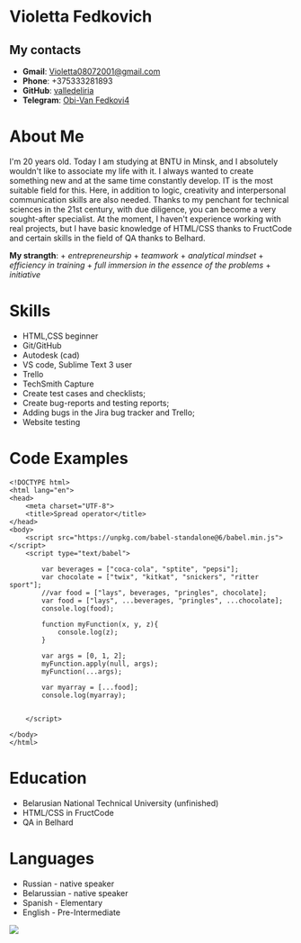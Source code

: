 # Violetta Fedkovich

## My contacts

+ **Gmail**: Violetta08072001@gmail.com
+ **Phone**: +375333281893
+ **GitHub**: [valledeliria](https://github.com/valledeliria)
+ **Telegram**: [Obi-Van Fedkovi4](https://t.me/ValleDeliria451)

# About Me

I'm 20 years old. Today I am studying at BNTU in Minsk, and I absolutely wouldn't like to associate my life with it. I always wanted to create something new and at the same time constantly develop. IT is the most suitable field for this. Here, in addition to logic, creativity and interpersonal communication skills are also needed. Thanks to my penchant for technical sciences in the 21st century, with due diligence, you can become a very sought-after specialist. At the moment, I haven't experience working with real projects, but I have basic knowledge of HTML/CSS thanks to FructCode and certain skills in the field of QA thanks to Belhard.

**My strangth**: 
    + *entrepreneurship*
    + *teamwork*
    + *analytical mindset*
    + *efficiency in training*
    + *full immersion in the essence of the problems*
    + *initiative*

# Skills

+ HTML,CSS beginner
+ Git/GitHub
+ Autodesk (cad)
+ VS code, Sublime Text 3 user
+ Trello
+ TechSmith Capture
+ Create test cases and checklists;
+ Create bug-reports and testing reports;
+ Adding bugs in the Jira bug tracker and Trello;
+ Website testing

# Code Examples
```
<!DOCTYPE html>
<html lang="en">
<head>
	<meta charset="UTF-8">
	<title>Spread operator</title>
</head>
<body>
	<script src="https://unpkg.com/babel-standalone@6/babel.min.js"></script>
	<script type="text/babel">

		var beverages = ["coca-cola", "sptite", "pepsi"];
		var chocolate = ["twix", "kitkat", "snickers", "ritter sport"];
		//var food = ["lays", beverages, "pringles", chocolate];
		var food = ["lays", ...beverages, "pringles", ...chocolate];
		console.log(food);

		function myFunction(x, y, z){
			console.log(z);
		}

		var args = [0, 1, 2];
		myFunction.apply(null, args);
		myFunction(...args);

		var myarray = [...food];
		console.log(myarray);


	</script>
	
</body>
</html>
```
# Education

+ Belarusian National Technical University (unfinished)
+ HTML/CSS in FructCode
+ QA in Belhard

# Languages

+ Russian - native speaker
+ Belarussian - native speaker
+ Spanish - Elementary
+ English - Pre-Intermediate

![](https://avatars.githubusercontent.com/u/106688826?s=400&u=5e372be13e48842d671d93668bed58e8fd316f4a&v=4)
